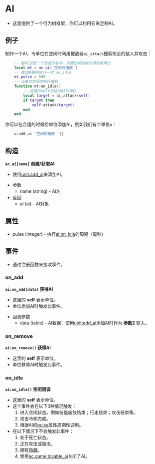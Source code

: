 # AI
+ 这里提供了一个行为树框架，你可以利用它来定制AI。

## 例子
制作一个AI，令单位在空闲时利用搜敌器`ai_attack`搜索附近的敌人并攻击：

```lua
    -- 给AI设定一个合适的名字，以便在其他地方添加给单位
    local mt = ac.ai['空闲时搜敌']
    -- 每500毫秒执行一次 on_idle
    mt.pulse = 500
    -- 当单位空闲时执行搜敌
    function mt:on_idle()
        -- 这里的self为执行AI的单位
        local target = ai_attack(self)
        if target then
            self:attack(target)
        end
    end
```

你可以在合适的时候给单位添加AI，例如我们有个单位`u`：

```lua
    u:add_ai '空闲时搜敌' {}
```

## 构造
**`ac.ai[name]` 创建/获取AI**
+ 使用[unit:add_ai]来添加AI。

* 参数
    * name (string) - AI名
* 返回
    * ai (ai) - AI对象

## 属性
+ pulse (integer) - 执行[ai:on_idle]的周期（毫秒）

## 事件
+ 通过注册函数来接收事件。

### on_add
**`ai:on_add(data)` 获得AI**

+ 这里的 **self** 表示单位。
+ 单位添加AI时触发此事件。

* 回调参数
    * data (table) - AI数据，使用[unit:add_ai]添加AI时作为 **参数2** 穿入。

### on_remove
**`ai:on_remove()` 获得AI**

+ 这里的 **self** 表示单位。
+ 单位移除AI时触发此事件。

### on_idle
**`ai:on_idle()` 空闲回调**

+ 这里的 **self** 表示单位。
+ 这个事件会在以下3种情况触发：
    1. 进入空闲状态。例如技能施放结束；行走结束；攻击结束等。
    2. 攻击冷却完成。
    3. 根据AI的[pulse]属性周期性调用。
+ 在以下情况下不会触发此事件：
    1. 处于死亡状态。
    2. 正在攻击或施法。
    3. 拥有[隐藏]。
    4. 使用[ac.game:disable_ai]关闭了AI。


[unit:add_ai]: /ac/API/unit?id=add_ai
[ai:on_idle]: /ac/API/ai?id=on_idle
[pulse]: /ac/API/ai?id=属性
[隐藏]: /ac/unit/restriction?id=隐藏
[ac.game:disable_ai]: /ac/API/game?id=disable_ai
